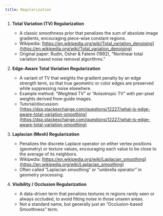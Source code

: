```yaml
---
title: Regularization
---
```

1. **Total Variation (TV) Regularization**    
    - A classic smoothness prior that penalizes the sum of absolute image gradients, encouraging piece-wise constant regions.
    - Wikipedia: [https://en.wikipedia.org/wiki/Total_variation_denoising](https://en.wikipedia.org/wiki/Total_variation_denoising)
    - Original paper: Rudin, Osher & Fatemi (1992), “Nonlinear total variation based noise removal algorithms.”
        
2. **Edge-Aware Total Variation Regularization**
    - A variant of TV that weights the gradient penalty by an edge strength term, so that true geometric or color edges are preserved while suppressing noise elsewhere.   
    - Example method: “Weighted TV” or “Anisotropic TV” with per-pixel weights derived from guide images. 
    - Tutorial/discussion: [https://dsp.stackexchange.com/questions/12227/what-is-edge-aware-total-variation-smoothing](https://dsp.stackexchange.com/questions/12227/what-is-edge-aware-total-variation-smoothing)

3. **Laplacian (Mesh) Regularization**
    - Penalizes the discrete Laplace operator on either vertex positions (geometry) or texture values, encouraging each value to be close to the average of its neighbors.
    - Wikipedia: [https://en.wikipedia.org/wiki/Laplacian_smoothing](https://en.wikipedia.org/wiki/Laplacian_smoothing)
    - Often called “Laplacian smoothing” or “umbrella operator” in geometry processing.
        
4. **Visibility / Occlusion Regularization**
    - A data-driven term that penalizes textures in regions rarely seen or always occluded, to avoid fitting noise in those unseen areas.
    - Not a standard name, but generally just an “Occlusion-based Smoothness” term.